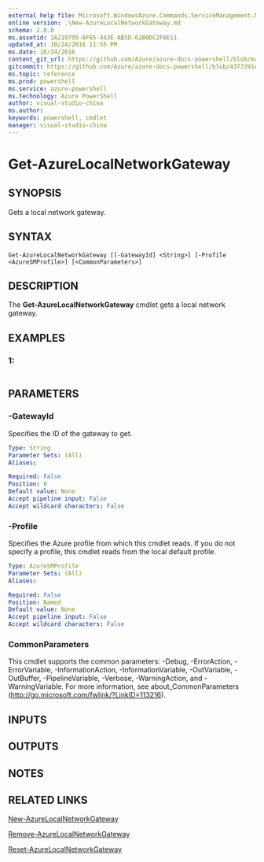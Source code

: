 ```yaml
---
external help file: Microsoft.WindowsAzure.Commands.ServiceManagement.Network.dll-Help.xml
online version: .\New-AzureLocalNetworkGateway.md
schema: 2.0.0
ms.assetid: 1A219795-8F65-443E-AB5D-62B0DC2F8E11
updated_at: 10/24/2016 11:55 PM
ms.date: 10/24/2016
content_git_url: https://github.com/Azure/azure-docs-powershell/blob/master/azureps-cmdlets-docs/ServiceManagement/Azure.Networking/v2.1.0/Get-AzureLocalNetworkGateway.md
gitcommit: https://github.com/Azure/azure-docs-powershell/blob/4377291ee360e58e2c1c5d644155daf6a0279055/azureps-cmdlets-docs/ServiceManagement/Azure.Networking/v2.1.0/Get-AzureLocalNetworkGateway.md
ms.topic: reference
ms.prod: powershell
ms.service: azure-powershell
ms.technology: Azure PowerShell
author: visual-studio-china
ms.author: 
keywords: powershell, cmdlet
manager: visual-studio-china
---
```


# Get-AzureLocalNetworkGateway

## SYNOPSIS
Gets a local network gateway.

## SYNTAX

```
Get-AzureLocalNetworkGateway [[-GatewayId] <String>] [-Profile <AzureSMProfile>] [<CommonParameters>]
```

## DESCRIPTION
The **Get-AzureLocalNetworkGateway** cmdlet gets a local network gateway.

## EXAMPLES

### 1:
```

```

## PARAMETERS

### -GatewayId
Specifies the ID of the gateway to get.

```yaml
Type: String
Parameter Sets: (All)
Aliases: 

Required: False
Position: 0
Default value: None
Accept pipeline input: False
Accept wildcard characters: False
```

### -Profile
Specifies the Azure profile from which this cmdlet reads.
If you do not specify a profile, this cmdlet reads from the local default profile.

```yaml
Type: AzureSMProfile
Parameter Sets: (All)
Aliases: 

Required: False
Position: Named
Default value: None
Accept pipeline input: False
Accept wildcard characters: False
```

### CommonParameters
This cmdlet supports the common parameters: -Debug, -ErrorAction, -ErrorVariable, -InformationAction, -InformationVariable, -OutVariable, -OutBuffer, -PipelineVariable, -Verbose, -WarningAction, and -WarningVariable. For more information, see about_CommonParameters (http://go.microsoft.com/fwlink/?LinkID=113216).

## INPUTS

## OUTPUTS

## NOTES

## RELATED LINKS

[New-AzureLocalNetworkGateway](./New-AzureLocalNetworkGateway.md)

[Remove-AzureLocalNetworkGateway](./Remove-AzureLocalNetworkGateway.md)

[Reset-AzureLocalNetworkGateway](./Reset-AzureLocalNetworkGateway.md)


